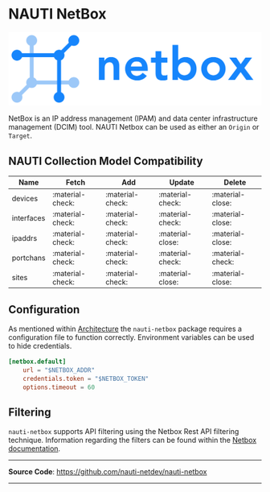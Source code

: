 # NAUTI NetBox

![NetBox](../images/netbox_logo.svg)

NetBox is an IP address management (IPAM) and data center infrastructure management (DCIM) tool. NAUTI Netbox can be used as either an `Origin` or `Target`.

## NAUTI Collection Model Compatibility

| Name | Fetch | Add | Update | Delete |
| --- | --- | --- | --- | --- |
| devices | :material-check: | :material-check: | :material-check: | :material-close: |
| interfaces | :material-check: | :material-check: | :material-check: | :material-close: |
| ipaddrs | :material-check: | :material-check: | :material-close: | :material-close: |
| portchans | :material-check: | :material-check: | :material-check: | :material-check: |
| sites | :material-check: | :material-check: | :material-close: | :material-close: |

## Configuration

As mentioned within [Architecture](../architecture.md) the `nauti-netbox` package requires a configuration file to function correctly. Environment variables can be used to hide credentials.

```toml
[netbox.default]
    url = "$NETBOX_ADDR"
    credentials.token = "$NETBOX_TOKEN"
    options.timeout = 60
```

## Filtering

`nauti-netbox` supports API filtering using the Netbox Rest API filtering technique. Information regarding the filters can be found within the [Netbox documentation](https://netbox.readthedocs.io/en/stable/rest-api/filtering/).

---

**Source Code**: <a href="https://github.com/nauti-netdev/nauti-netbox" target="_blank">https://github.com/nauti-netdev/nauti-netbox</a>

---
